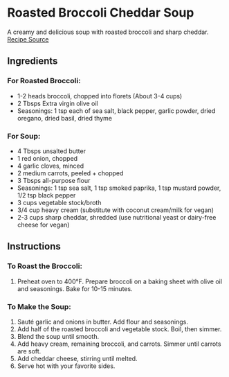 # Roasted Broccoli Cheddar Soup

A creamy and delicious soup with roasted broccoli and sharp cheddar. [Recipe Source](https://www.orchidsandsweettea.com/roasted-broccoli-cheddar-soup/)

## Ingredients

### For Roasted Broccoli:
- 1-2 heads broccoli, chopped into florets (About 3-4 cups)
- 2 Tbsps Extra virgin olive oil
- Seasonings: 1 tsp each of sea salt, black pepper, garlic powder, dried oregano, dried basil, dried thyme

### For Soup:
- 4 Tbsps unsalted butter
- 1 red onion, chopped
- 4 garlic cloves, minced
- 2 medium carrots, peeled + chopped
- 3 Tbsps all-purpose flour
- Seasonings: 1 tsp sea salt, 1 tsp smoked paprika, 1 tsp mustard powder, 1/2 tsp black pepper
- 3 cups vegetable stock/broth
- 3/4 cup heavy cream (substitute with coconut cream/milk for vegan)
- 2-3 cups sharp cheddar, shredded (use nutritional yeast or dairy-free cheese for vegan)

## Instructions

### To Roast the Broccoli:
1. Preheat oven to 400°F. Prepare broccoli on a baking sheet with olive oil and seasonings. Bake for 10-15 minutes.

### To Make the Soup:
1. Sauté garlic and onions in butter. Add flour and seasonings.
2. Add half of the roasted broccoli and vegetable stock. Boil, then simmer.
3. Blend the soup until smooth.
4. Add heavy cream, remaining broccoli, and carrots. Simmer until carrots are soft.
5. Add cheddar cheese, stirring until melted.
6. Serve hot with your favorite sides.
